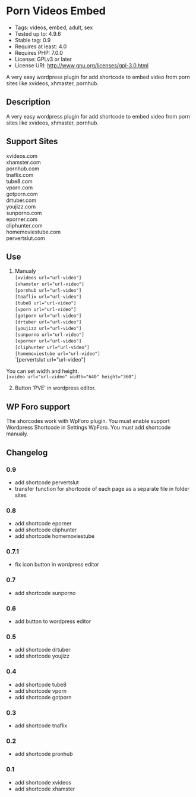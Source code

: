 # Porn Videos Embed #
* Tags: videos, embed, adult, sex
* Tested up to: 4.9.6
* Stable tag: 0.9
* Requires at least: 4.0
* Requires PHP: 7.0.0
* License: GPLv3 or later
* License URI: http://www.gnu.org/licenses/gpl-3.0.html

A very easy wordpress plugin for add shortcode to embed video from porn sites
like xvideos, xhmaster, pornhub.

## Description ##
A very easy wordpress plugin for add shortcode to embed video from porn sites
like xvideos, xhmaster, pornhub.

## Support Sites ##
xvideos.com<br />
xhamster.com<br />
pornhub.com<br />
tnaflix.com<br />
tube8.com<br />
vporn.com<br />
gotporn.com<br />
drtuber.com<br />
youjizz.com<br />
sunporno.com<br />
eporner.com<br />
cliphunter.com<br />
homemoviestube.com<br />
pervertslut.com <br />


## Use ##
1) Manualy<br />
`[xvideos url="url-video"]`<br />
`[xhamster url="url-video"]`<br />
`[pornhub url="url-video"]`<br />
`[tnaflix url="url-video"]`<br />
`[tube8 url="url-video"]`<br />
`[vporn url="url-video"]`<br />
`[gotporn url="url-video"]`<br />
`[drtuber url="url-video"]`<br />
`[youjizz url="url-video"]`<br />
`[sunporno url="url-video"]`<br />
`[eporner url="url-video"]`<br />
`[cliphunter url="url-video"]`<br />
`[homemoviestube url="url-video"]`<br />
`[pervertslut url="url-video"]<br />

 You can set width and height.<br />
`[xvideo url="url-video" width="640" height="360"]`

2) Button 'PVE' in wordpress editor.

## WP Foro support ##

The shorcodes work with WpForo plugin. You must enable support Wordpress Shortcode in Settings WpForo.
You must add shortcode manualy.


## Changelog ##

### 0.9 ###
* add shortcode pervertslut
* transfer function for shortcode of each page as a separate file in folder sites

### 0.8 ###
* add shortcode eporner
* add shortcode cliphunter
* add shortcode homemoviestube

### 0.7.1 ###
* fix icon button in wordpress editor

### 0.7 ###
* add shortcode sunporno

### 0.6 ###
* add button to wordpress editor

### 0.5 ###
* add shortcode drtuber
* add shortcode youjizz

### 0.4 ###
* add shortcode tube8
* add shortcode vporn
* add shortcode gotporn

### 0.3 ###
* add shortcode tnaflix

### 0.2 ###
* add shortcode pronhub

### 0.1 ###
* add shortcode xvideos
* add shortcode xhamster

